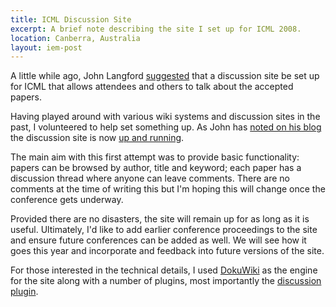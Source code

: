 ```yaml
--- 
title: ICML Discussion Site
excerpt: A brief note describing the site I set up for ICML 2008.
location: Canberra, Australia
layout: iem-post
---
```


A little while ago, John Langford [suggested][jl1] that a discussion site be set up for ICML that allows attendees and others to talk about the accepted papers.

Having played around with various wiki systems and discussion sites in the past, I volunteered to help set something up. As John has [noted on his blog][jl2] the discussion site is now [up and running][icml]. 

The main aim with this first attempt was to provide basic functionality: papers can be browsed by author, title and keyword; each paper has a discussion thread where anyone can leave comments. There are no comments at the time of writing this but I'm hoping this will change once the conference gets underway.

Provided there are no disasters, the site will remain up for as long as it is useful. Ultimately, I'd like to add earlier conference proceedings to the site and ensure future conferences can be added as well. We will see how it goes this year and incorporate and feedback into future versions of the site.

For those interested in the technical details, I used [DokuWiki](http://wiki.splitbrain.org/wiki:dokuwiki) as the engine for the site along with a number of plugins, most importantly the [discussion plugin](http://wiki.splitbrain.org/plugin:discussion).

[jl1]: http://hunch.net/?p=327
[jl2]: http://hunch.net/?p=335
[icml]: http://conflate.net/icml
